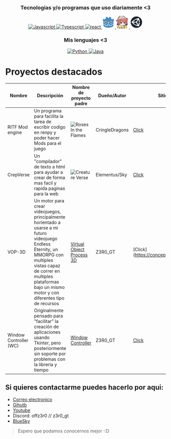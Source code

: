 <h3 align="center">Tecnologias y/o programas que uso diariamente <3</h3>
<p align="center">
    <a href="#" target="_blank"> <img src="https://upload.wikimedia.org/wikipedia/commons/d/d5/CSS3_logo_and_wordmark.svg" alt="Javascript" width="40" height="40"/>  </a>
    <a href="#" target="_blank"> <img src="https://upload.wikimedia.org/wikipedia/commons/6/61/HTML5_logo_and_wordmark.svg" alt="Typescript" width="40" height="40"/> </a>
    <a href="https://reactjs.org/" target="_blank"> <img src="https://getbootstrap.com/docs/5.0/assets/brand/bootstrap-logo.svg" alt="react" width="40" height="35"/> </a>
    <a href="https://godotengine.org/" target="_blank"> <img src="https://raw.githubusercontent.com/Z3R0GT/Z3R0GT/49ec330f6e17cea7dcffb3497e630bc7ac650819/icons/godot.svg" alt="Godot" width="40" height="40" /> </a>
    <a href="https://www.renpy.org/" target="_blank"> <img src="https://raw.githubusercontent.com/Z3R0GT/Z3R0GT/49ec330f6e17cea7dcffb3497e630bc7ac650819/icons/renpy.svg" alt="Renpy" width="40" height="40" /> </a>
    <a href="https://unity.com/" target="_blank"> <img src="https://raw.githubusercontent.com/steverichey/DockIcons/07ded5c45e6bf60b679c8ff543e3d50268d902e0/icons/unity.svg" alt="Unity" width="40" height="40" /> </a>
</p>
<h3 align="center">Mis lenguajes <3</h3>
<p align="center">
    <a href="https://www.python.org/" target="_blank"> <img src="https://imgs.search.brave.com/PYqebDRlq5nZ8a6wsXS1tK1ym-vgO-KloZZweibIt8A/rs:fit:500:0:0:0/g:ce/aHR0cHM6Ly91cGxv/YWQud2lraW1lZGlh/Lm9yZy93aWtpcGVk/aWEvY29tbW9ucy90/aHVtYi9jL2MzL1B5/dGhvbi1sb2dvLW5v/dGV4dC5zdmcvNjQw/cHgtUHl0aG9uLWxv/Z28tbm90ZXh0LnN2/Zy5wbmc" alt="Python" width="40" height="40" /> </a>
    <a href="https://www.java.com/en/" target="_blank"> <img src="https://brandslogos.com/wp-content/uploads/images/large/java-logo-1.png" alt="Java" width="40" height="40" /> </a>

# Proyectos destacados
|Nombre | Descripción | Nombre de proyecto padre |Dueño/Autor| Sitio web |
|-|-|-|-|-|
|RITF Mod engine | Un programa para facilita la tarea de escribir codigo en renpy y poder hacer Mods para el juego | ![Roses In the Flames](https://rosesintheflames.com/_app/immutable/assets/favicon.DmMNJCw7.png) | CringleDragons | [Click](https://rosesintheflames.com/about)|
| CrepVerse | Un "compilador" de texto a html para ayudar a crear de forma mas facil y rapida paginas para la web | ![Creature Verse](https://www.creatureverse.net/data/img/ui/icon.png) | Elementus/Sky | [Click](https://www.creatureverse.net/)|
| VOP-3D | Un motor para crear videojuegos, principalmente horientado a usarse a mi futuro videojuego Endless Eternity, un MMORPG con multiples vistas capaz de correr en multiples plataformas bajo un mismo motor y con diferentes tipo de recursos | [Virtual Object Process 3D](https://github.com/Z3R0GT/VOP-3D) | Z3R0_GT| [Click](https://conceptualizer.sytes.net/ | 150)|
| Window Controller (WC) | Originalmente pensado para "facilitar" la creación de aplicaciones usando Tkinter, pero posteriormente sin soporte por problemas con la libreria y tiempo | [Window Controller](https://github.com/Z3R0GT/WC)| Z3R0_GT| [Click](https://conceptualizer.sytes.net/)|

## Si quieres contactarme puedes hacerlo por aqui:
- [Correo electronico](MAILTO:contac.es.z3r0.gt@gmail.com)
- [Gihutb](/)
- [Youtube](https://www.youtube.com/@Z3R0_GT)
- Discord: offz3r0 // z3r0_gt
- [BlueSky](https://bsky.app/profile/z3r0g7.bsky.social)

> Espero que podamos conocernos mejor ::D
